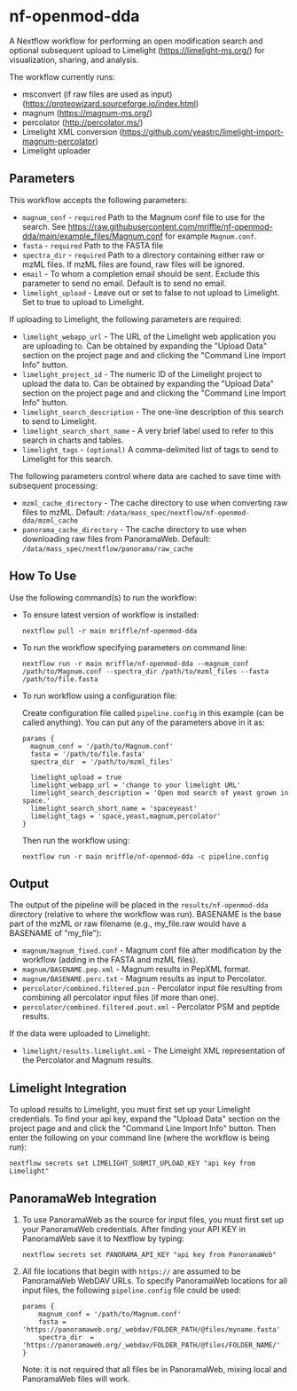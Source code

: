 # nf-openmod-dda
A Nextflow workflow for performing an open modification search and
optional subsequent upload to Limelight (https://limelight-ms.org/)
for visualization, sharing, and analysis.

The workflow currently runs:

- msconvert (if raw files are used as input) (https://proteowizard.sourceforge.io/index.html)
- magnum (https://magnum-ms.org/)
- percolator (http://percolator.ms/)
- Limelight XML conversion (https://github.com/yeastrc/limelight-import-magnum-percolator)
- Limelight uploader

## Parameters
This workflow accepts the following parameters:

- `magnum_conf` - `required` Path to the Magnum conf file to use for the search. See https://raw.githubusercontent.com/mriffle/nf-openmod-dda/main/example_files/Magnum.conf for example `Magnum.conf`.
- `fasta` - `required` Path to the FASTA file
- `spectra_dir` - `required` Path to a directory containing either raw or mzML files. If mzML files are found, raw files will be ignored. 
- `email` - To whom a completion email should be sent. Exclude this parameter to send no email. Default is to send no email.
- `limelight_upload` - Leave out or set to false to not upload to Limelight. Set to true to upload to Limelight.

If uploading to Limelight, the following parameters are required:
- `limelight_webapp_url` - The URL of the Limelight web application you are uploading to. Can be obtained by expanding the "Upload Data" section on the project page and and clicking the "Command Line Import Info" button. 
- `limelight_project_id` - The numeric ID of the Limelight project to upload the data to. Can be obtained by expanding the "Upload Data" section on the project page and and clicking the "Command Line Import Info" button. 
- `limelight_search_description` - The one-line description of this search to send to Limelight.
- `limelight_search_short_name` - A very brief label used to refer to this search in charts and tables.
- `limelight_tags` - `(optional)` A comma-delimited list of tags to send to Limelight for this search.

The following parameters control where data are cached to save time with subsequent processing:
- `mzml_cache_directory` - The cache directory to use when converting raw files to mzML. Default: `/data/mass_spec/nextflow/nf-openmod-dda/mzml_cache`
- `panorama_cache_directory` - The cache directory to use when downloading raw files from PanoramaWeb. Default: `/data/mass_spec/nextflow/panorama/raw_cache`

## How To Use
Use the following command(s) to run the workflow:

- To ensure latest version of workflow is installed:

  `nextflow pull -r main mriffle/nf-openmod-dda`

- To run the workflow specifying parameters on command line:

  `nextflow run -r main mriffle/nf-openmod-dda --magnum_conf /path/to/Magnum.conf --spectra_dir /path/to/mzml_files --fasta /path/to/file.fasta`

- To run workflow using a configuration file:

  Create configuration file called `pipeline.config` in this example (can be called anything). You can put any of the parameters above in it as:

  ```
  params {
    magnum_conf = '/path/to/Magnum.conf'
    fasta = '/path/to/file.fasta'
    spectra_dir  = '/path/to/mzml_files'
    
    limelight_upload = true
    limelight_webapp_url = 'change to your limelight URL'
    limelight_search_description = 'Open mod search of yeast grown in space.'
    limelight_search_short_name = 'spaceyeast'
    limelight_tags = 'space,yeast,magnum,percolator'
  }
  ```

  Then run the workflow using:

  `nextflow run -r main mriffle/nf-openmod-dda -c pipeline.config`

## Output
The output of the pipeline will be placed in the `results/nf-openmod-dda` directory (relative to where the workflow was run). BASENAME is the base part of the mzML or raw filename (e.g., my_file.raw would have a BASENAME of "my_file"):
- `magnum/magnum_fixed.conf` - Magnum conf file after modification by the workflow (adding in the FASTA and mzML files).
- `magnum/BASENAME.pep.xml` - Magnum results in PepXML format.
- `magnum/BASENAME.perc.txt` - Magnum results as input to Percolator.
- `percolator/combined.filtered.pin` - Percolator input file resulting from combining all percolator input files (if more than one).
- `percolator/combined.filtered.pout.xml` - Percolator PSM and peptide results.

If the data were uploaded to Limelight:
- `limelight/results.limelight.xml` - The Limeight XML representation of the Percolator and Magnum results.

## Limelight Integration
To upload results to Limelight, you must first set up your Limelight credentials. To find your api key, expand the "Upload Data" section on the project page and and click the "Command Line Import Info" button. Then enter the following on your command line (where the workflow is being run):

   `nextflow secrets set LIMELIGHT_SUBMIT_UPLOAD_KEY "api key from Limelight"`

## PanoramaWeb Integration
1. To use PanoramaWeb as the source for input files, you must first set up your PanoramaWeb credentials. After finding your API KEY in PanoramaWeb save it to Nextflow by typing:

   `nextflow secrets set PANORAMA_API_KEY "api key from PanoramaWeb"`

2. All file locations that begin with `https://` are assumed to be PanoramaWeb WebDAV URLs. To specify PanoramaWeb locations for all input files, the following `pipeline.config` file could be used:

    ```
    params {
        magnum_conf = '/path/to/Magnum.conf'
        fasta = 'https://panoramaweb.org/_webdav/FOLDER_PATH/@files/myname.fasta'
        spectra_dir  = 'https://panoramaweb.org/_webdav/FOLDER_PATH/@files/FOLDER_NAME/'
    }
    ```
    Note: it is not required that all files be in PanoramaWeb, mixing local and PanoramaWeb files will work.

